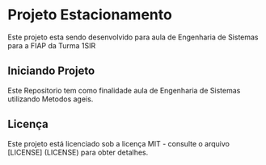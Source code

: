 # Projeto Estacionamento

Este projeto esta sendo desenvolvido para aula de Engenharia de Sistemas para a FIAP da Turma 1SIR

## Iniciando Projeto

Este Repositorio tem como finalidade aula de Engenharia de Sistemas utilizando Metodos ageis.

## Licença

Este projeto está licenciado sob a licença MIT - consulte o arquivo [LICENSE] (LICENSE) para obter detalhes.
